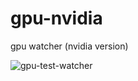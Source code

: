 # gpu-nvidia
gpu watcher (nvidia version)

![gpu-test-watcher](https://raw.githubusercontent.com/dvgamer/gpu-watcher/master/images/sample.gif)
